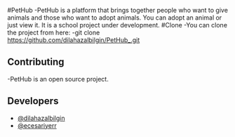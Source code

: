 #PetHub
-PetHub is a platform that brings together people who want to give animals and those who want to adopt animals. You can adopt an animal or just view it. It is a school project under development.
#Clone
-You can clone the project from here:
-git clone https://github.com/dilahazalbilgin/PetHub_.git
## Contributing
-PetHub is an open source project. 
## Developers
- [@dilahazalbilgin](https://github.com/dilahazalbilgin)
- [@ecesariyerr](https://github.com/ecesariyerr)
